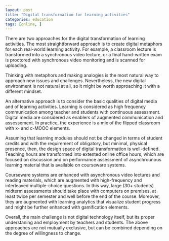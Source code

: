 ```yaml
---
layout: post
title: "Digital transformation for learning activities"
categories: education
tags: [online, ]
---
```

There are two approaches for the digital transformation of learning activities. The most straightforward approach is to create digital metaphors for each real-world learning activity. For example, a classroom lecture is transformed into a synchronous video lecture, or a final hand-written exam is proctored with synchronous video monitoring and is scanned for uploading. 

Thinking with metaphors and making analogies is the most natural way to approach new issues and challenges. Nevertheless, the new digital environment is not natural at all, so it might be worth approaching it with a different mindset.

An alternative approach is to consider the basic qualities of digital media and of learning activities. Learning is considered as high frequency communication among teacher and students with continuous assessment. Digital media are considered as enablers of augmented communication and assessement. In practice, the experience is a mix of the flipped classroom with x- and c-MOOC elements. 

Assuming that learning modules should not be changed in terms of student credits and with the requirement of obligatory, but minimal, physical presence, then, the design space of digital transformation is well-defined. Teaching hours are transformed into extented online office hours, which are focused on discussion and on performance assessment of asynchrounous learning material that is available on courseware systems.

Courseware systems are enhanced with asynchronous video lectures and reading materials, which are augmented with high-frequency and interleaved multiple-choice questions. In this way, large (30+ students) midterm assessments should take place with computers on premises, at least twice per semester and well before the end of the course. Moreover, they are augmented with learning analytics that visualize student progress and might be further enhanced with gamification elements.

Overall, the main challenge is not digital technology itself, but its proper understaning and employment by teachers and students. The above approaches are not mutually exclusive, but can be combined depending on the degree of willingness to change.
